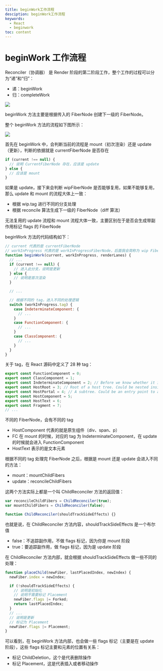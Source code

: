 ```yaml
---
title: beginWork工作流程
desciption: beginWork工作流程
keywords:
  - React
  - beginwork
toc: content
---
```


# beginWork 工作流程

Reconciler（协调器） 是 Render 阶段的第二阶段工作，整个工作的过程可以分为“递”和“归”：

- 递：beginWork
- 归：completeWork

![](https://xiejie-typora.oss-cn-chengdu.aliyuncs.com/2023-03-10-053722.png#id=awv4g&originHeight=706&originWidth=1874&originalType=binary&ratio=1&rotation=0&showTitle=false&status=done&style=none&title=)

beginWork 方法主要是根据传入的 FiberNode 创建下一级的 FiberNode。

整个 beginWork 方法的流程如下图所示：

![](https://xiejie-typora.oss-cn-chengdu.aliyuncs.com/2023-03-01-015305.png#id=j5Qcb&originHeight=1468&originWidth=1270&originalType=binary&ratio=1&rotation=0&showTitle=false&status=done&style=none&title=)

首先在 beginWork 中，会判断当前的流程是 mount（初次渲染）还是 update（更新），判断的依据就是 currentFiberNode 是否存在

```javascript
if (current !== null) {
  // 说明 CurrentFiberNode 存在，应该是 update
} else {
  // 应该是 mount
}
```

如果是 update，接下来会判断 wipFiberNode 是否能够复用，如果不能够复用，那么 update 和 mount 的流程大体上一致：

- 根据 wip.tag 进行不同的分支处理
- 根据 reconcile 算法生成下一级的 FiberNode（diff 算法）

无法复用的 update 流程和 mount 流程大体一致，主要区别在于是否会生成带副作用标记 flags 的 FiberNode

beginWork 方法的代码结构如下：

```javascript
// current 代表的是 currentFiberNode
// workInProgress 代表的是 workInProgressFiberNode，后面我会简称为 wip FiberNode
function beginWork(current, workInProgress, renderLanes) {
  // ...
  if (current !== null) {
    // 进入此分支，说明是更新
  } else {
    // 说明是首次渲染
  }

  // ...

  // 根据不同的 tag，进入不同的处理逻辑
  switch (workInProgress.tag) {
    case IndeterminateComponent: {
      // ...
    }
    case FunctionComponent: {
      // ...
    }
    case ClassComponent: {
      // ...
    }
  }
}
```

关于 tag，在 React 源码中定义了 28 种 tag：

```javascript
export const FunctionComponent = 0;
export const ClassComponent = 1;
export const IndeterminateComponent = 2; // Before we know whether it is function or class
export const HostRoot = 3; // Root of a host tree. Could be nested inside another node.
export const HostPortal = 4; // A subtree. Could be an entry point to a different renderer.
export const HostComponent = 5;
export const HostText = 6;
export const Fragment = 7;
// ...
```

不同的 FiberNode，会有不同的 tag

- HostComponent 代表的就是原生组件（div、span、p）
- FC 在 mount 的时候，对应的 tag 为 IndeterminateComponent，在 update 的时候就会进入 FunctionComponent
- HostText 表示的是文本元素

根据不同的 tag 处理完 FiberNode 之后，根据是 mount 还是 update 会进入不同的方法：

- mount：mountChildFibers
- update：reconcileChildFibers

这两个方法实际上都是一个叫 ChildReconciler 方法的返回值：

```javascript
var reconcileChildFibers = ChildReconciler(true);
var mountChildFibers = ChildReconciler(false);

function ChildReconciler(shouldTrackSideEffects) {}
```

也就是说，在 ChildReconciler 方法内容，shouldTrackSideEffects 是一个布尔值

- false：不追踪副作用，不做 flags 标记，因为你是 mount 阶段
- true：要追踪副作用，做 flags 标记，因为是 update 阶段

在 ChildReconciler 方法内部，就会根据 shouldTrackSideEffects 做一些不同的处理：

```javascript
function placeChild(newFiber, lastPlacedIndex, newIndex) {
  newFiber.index = newIndex;

  if (!shouldTrackSideEffects) {
    // 说明是初始化
    // 说明不需要标记 Placement
    newFiber.flags |= Forked;
    return lastPlacedIndex;
  }
  // ...
  // 说明是更新
  // 标记为 Placement
  newFiber.flags |= Placement;
}
```

可以看到，在 beginWork 方法内部，也会做一些 flags 标记（主要是在 update 阶段），这些 flags 标记主要和元素的位置有关系：

- 标记 ChildDeletion，这个是代表删除操作
- 标记 Placement，这是代表插入或者移动操作
